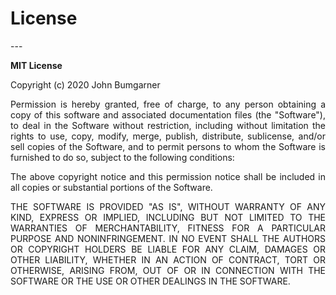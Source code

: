 <h1><strong>License</strong></h1>
---

<p align="justify"> 
<strong>MIT License</strong>
</p>

<p align="justify"> 
Copyright (c) 2020 John Bumgarner
</p>

<p align="justify"> 
Permission is hereby granted, free of charge, to any person obtaining a copy
of this software and associated documentation files (the "Software"), to deal
in the Software without restriction, including without limitation the rights
to use, copy, modify, merge, publish, distribute, sublicense, and/or sell
copies of the Software, and to permit persons to whom the Software is
furnished to do so, subject to the following conditions:
</p>

<p align="justify"> 
The above copyright notice and this permission notice shall be included in all
copies or substantial portions of the Software.
</p>

<p align="justify"> 
THE SOFTWARE IS PROVIDED "AS IS", WITHOUT WARRANTY OF ANY KIND, EXPRESS OR
IMPLIED, INCLUDING BUT NOT LIMITED TO THE WARRANTIES OF MERCHANTABILITY,
FITNESS FOR A PARTICULAR PURPOSE AND NONINFRINGEMENT. IN NO EVENT SHALL THE
AUTHORS OR COPYRIGHT HOLDERS BE LIABLE FOR ANY CLAIM, DAMAGES OR OTHER
LIABILITY, WHETHER IN AN ACTION OF CONTRACT, TORT OR OTHERWISE, ARISING FROM,
OUT OF OR IN CONNECTION WITH THE SOFTWARE OR THE USE OR OTHER DEALINGS IN THE
SOFTWARE.
</p>

